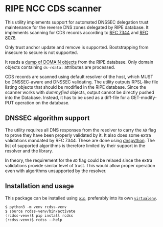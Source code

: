 RIPE NCC CDS scanner
====================

This utility implements support for automated DNSSEC delegation
trust maintenance for the reverse DNS zones delegated by RIPE database.
It implements scanning for CDS records according to [RFC
7344](https://tools.ietf.org/html/rfc7344) and [RFC
8078](https://tools.ietf.org/html/rfc8078).

Only trust anchor update and remove is supported. Bootstrapping from
insecure to secure is not supported.

It reads a [dump of DOMAIN objects](https://ftp.ripe.net/ripe/dbase/split/ripe.db.domain.gz) from the RIPE database. Only domain objects
containing `ds-rdata:` attributes are processed.

CDS records are scanned using default resolver of the host, which MUST be
DNSSEC-aware and DNSSEC validating. The utility outputs RPSL-like file listing
objects that should be modified in the RIPE database. Since the scanner works
with *dummyfied* objects, output cannot be directly pushed into the Database.
Instead, it has to be used as a diff-file for a GET-modify-PUT operation on the
database.

DNSSEC algorithm support
------------------------

The utility requires all DNS responses from the resolver to carry the `AD` flag
to prove they have been properly validated by it. It also does some extra
validations mandated by RFC 7344. These are done using
[dnspython](https://www.dnspython.org/). The list of supported algorithms is
therefore limited by their support in the resolver and the library.

In theory, the requirement for the `AD` flag could be relaxed since the extra
validations provide similar level of trust. This would allow proper operation
even with algorithms unsupported by the resolver.

Installation and usage
----------------------

This package can be installed using [`pip`](https://pypi.org/project/pip/),
preferably into its own
[`virtualenv`](https://docs.python.org/3/tutorial/venv.html).

    $ python3 -m venv rcdss-venv
    $ source rcdss-venv/bin/activate
    (rcdss-venv)$ pip install rcdss
    (rcdss-venv)$ rcdss --help
